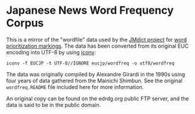 # Japanese News Word Frequency Corpus

This is a mirror of the "wordfile" data used by the [JMdict project](https://www.edrdg.org/jmdict/j_jmdict.html) for
[word prioritization markings](https://www.edrdg.org/wiki/index.php/JMdict-EDICT_Dictionary_Project#Word_Priority_Marking).
The data has been converted from its original EUC encoding into UTF-8 by using [iconv](https://en.wikipedia.org/wiki/Iconv):

`iconv -f EUCJP -t UTF-8//IGNORE eucjp/wordfreq -o utf8/wordfreq`

The data was originally compiled by Alexandre Girardi in the 1990s using four years of
data gathered from the Mainichi Shimbun. See the original `wordfreq.README` file included here for
more information.

An original copy can be found on the edrdg.org public FTP server, and the data is said to be in the public domain.
